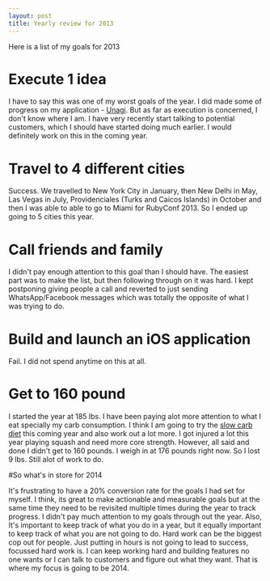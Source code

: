 ```yaml
---
layout: post
title: Yearly review for 2013
---
```


Here is a list of my goals for 2013

# Execute 1 idea

I have to say this was one of my worst goals of the year. I did made some of progress on my application - [Unagi](https://unagihq.com). But as far as	 execution is concerned, I don't know where I am. I have very recently start talking to potential customers, which I should have started doing much earlier. I would definitely work on this in the coming year.

# Travel to 4 different cities

Success. We travelled to New York City in January, then New Delhi in May, Las Vegas in July, Providenciales (Turks and Caicos Islands) in October and then I was able to able to go to Miami for RubyConf 2013. So I ended up going to 5 cities this year.

# Call friends and family

I didn't pay enough attention to this goal than I should have. The easiest part was to make the list, but then following through on it was hard. I kept postponing giving people a call and reverted to just sending WhatsApp/Facebook messages which was totally the opposite of what I was trying to do.

# Build and launch an iOS application

Fail. I did not spend anytime on this at all.

# Get to 160 pound

I started the year at 185 lbs. I have been paying alot more attention to what I eat specially my carb consumption. I think I am going to try the [slow carb diet](http://www.fourhourworkweek.com/blog/2012/07/12/how-to-lose-100-pounds/) this coming year and also work out a lot more. I got injured a lot this year playing squash and need more core strength. However, all said and done I didn't get to 160 pounds. I weigh in at 176 pounds right now. So I lost 9 lbs. Still alot of work to do.


#So what's in store for 2014

It's frustrating to have a 20% conversion rate for the goals I had set for myself. I think, its great to make actionable and measurable goals but at the same time they need to be revisited multiple times during the year to track progress. I didn't pay much attention to my goals through out the year. Also, It's important to keep track of what you do in a year, but it equally important to keep track of what you are not going to do. Hard work can be the biggest cop out for people. Just putting in hours is not going to lead to success, focussed hard work is. I can keep working hard and building features no one wants or I can talk to customers and figure out what they want. That is where my focus is going to be 2014.
